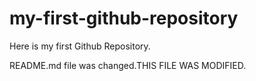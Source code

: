 # my-first-github-repository
Here is my first Github Repository.

README.md file was changed.THIS FILE WAS MODIFIED.
